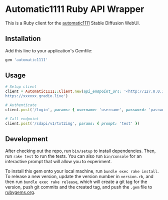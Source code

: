 # Automatic1111 Ruby API Wrapper

This is a Ruby client for the [automatic1111](https://replicate.com/) Stable
Diffusion WebUI.

## Installation

Add this line to your application's Gemfile:

```ruby
gem 'automatic1111'
```

## Usage

```ruby
# Setup client
client = Automatic1111::Client.new(api_endpoint_url: '<http://127.0.0.1:7860 or
https://xxxxxx.gradio.live')

# Authenticate
client.post('/login', params: { username: 'username', password: 'password' }, headers: { 'Content-Type' => 'application/x-www-form-urlencoded' })

# Call endpoint
client.post('/sdapi/v1/txt2img', params: { prompt: 'test' })
```

## Development

After checking out the repo, run `bin/setup` to install dependencies. Then, run `rake test` to run the tests. You can also run `bin/console` for an interactive prompt that will allow you to experiment.

To install this gem onto your local machine, run `bundle exec rake install`. To release a new version, update the version number in `version.rb`, and then run `bundle exec rake release`, which will create a git tag for the version, push git commits and the created tag, and push the `.gem` file to [rubygems.org](https://rubygems.org).
